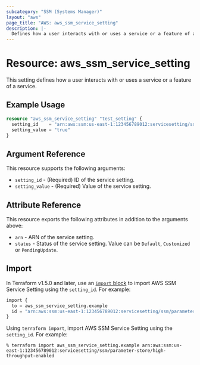 ```yaml
---
subcategory: "SSM (Systems Manager)"
layout: "aws"
page_title: "AWS: aws_ssm_service_setting"
description: |-
  Defines how a user interacts with or uses a service or a feature of a service.
---
```


# Resource: aws_ssm_service_setting

This setting defines how a user interacts with or uses a service or a feature of a service.

## Example Usage

```terraform
resource "aws_ssm_service_setting" "test_setting" {
  setting_id    = "arn:aws:ssm:us-east-1:123456789012:servicesetting/ssm/parameter-store/high-throughput-enabled"
  setting_value = "true"
}
```

## Argument Reference

This resource supports the following arguments:

* `setting_id` - (Required) ID of the service setting.
* `setting_value` - (Required) Value of the service setting.

## Attribute Reference

This resource exports the following attributes in addition to the arguments above:

* `arn` - ARN of the service setting.
* `status` - Status of the service setting. Value can be `Default`, `Customized` or `PendingUpdate`.

## Import

In Terraform v1.5.0 and later, use an [`import` block](https://developer.hashicorp.com/terraform/language/import) to import AWS SSM Service Setting using the `setting_id`. For example:

```terraform
import {
  to = aws_ssm_service_setting.example
  id = "arn:aws:ssm:us-east-1:123456789012:servicesetting/ssm/parameter-store/high-throughput-enabled"
}
```

Using `terraform import`, import AWS SSM Service Setting using the `setting_id`. For example:

```console
% terraform import aws_ssm_service_setting.example arn:aws:ssm:us-east-1:123456789012:servicesetting/ssm/parameter-store/high-throughput-enabled
```
